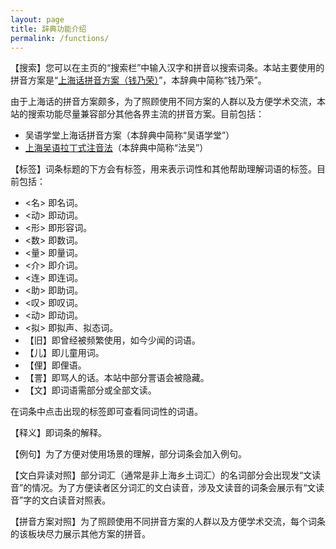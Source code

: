 ```yaml
---
layout: page
title: 辞典功能介绍
permalink: /functions/
---         
```


【搜索】您可以在主页的“搜索栏”中输入汉字和拼音以搜索词条。本站主要使用的拼音方案是“[上海话拼音方案（钱乃荣）](/shanghainese/pinyin)”，本辞典中简称“钱乃荣”。                         

由于上海话的拼音方案颇多，为了照顾使用不同方案的人群以及方便学术交流，本站的搜索功能尽量兼容部分其他各界主流的拼音方案。目前包括：                       

+ 吴语学堂上海话拼音方案（本辞典中简称“吴语学堂”）                            
+ [上海吴语拉丁式注音法](/shanghainese/the-latin-phonetic-method-of-shanghaian)（本辞典中简称“法吴”）                            

【标签】词条标题的下方会有标签，用来表示词性和其他帮助理解词语的标签。目前包括：                          

+ <名> 即名词。                 
+ <动> 即动词。                 
+ <形> 即形容词。                 
+ <数> 即数词。                 
+ <量> 即量词。                 
+ <介> 即介词。                 
+ <连> 即连词。                 
+ <助> 即助词。                 
+ <叹> 即叹词。                 
+ <动> 即动词。                 
+ <拟> 即拟声、拟态词。                 
+ 【旧】即曾经被频繁使用，如今少闻的词语。                 
+ 【儿】即儿童用词。                
+ 【俚】即俚语。                        
+ 【詈】即骂人的话。本站中部分詈语会被隐藏。            
+ 【文】即词语需部分或全部文读。                

在词条中点击出现的标签即可查看同词性的词语。                        

【释义】即词条的解释。                              

【例句】为了方便对使用场景的理解，部分词条会加入例句。                      

【文白异读对照】部分词汇（通常是非上海乡土词汇）的名词部分会出现发“文读音”的情况。为了方便读者区分词汇的文白读音，涉及文读音的词条会展示有“文读音”字的文白读音对照表。             

【拼音方案对照】为了照顾使用不同拼音方案的人群以及方便学术交流，每个词条的该板块尽力展示其他方案的拼音。

